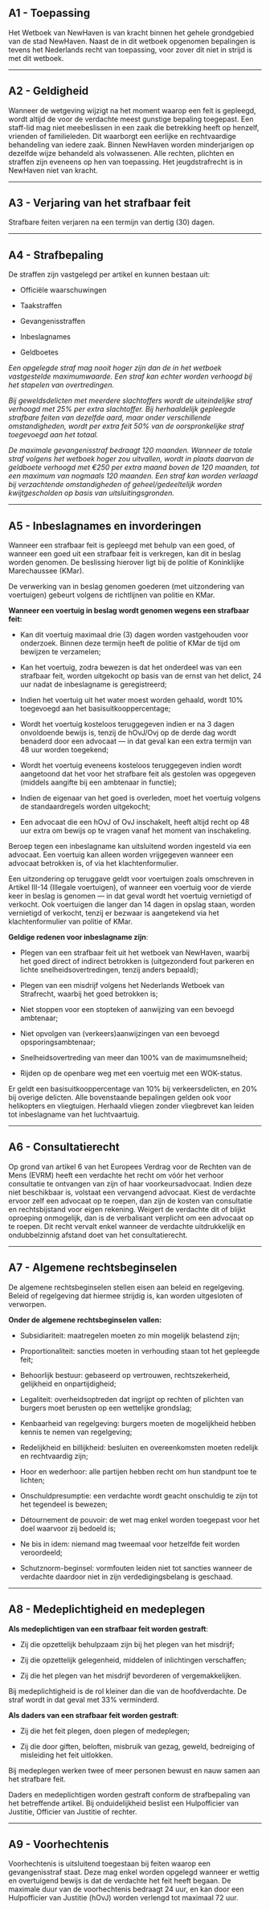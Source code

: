 ## **A1 - Toepassing**

Het Wetboek van NewHaven is van kracht binnen het gehele grondgebied van de stad NewHaven.
Naast de in dit wetboek opgenomen bepalingen is tevens het Nederlands recht van toepassing, voor zover dit niet in strijd is met dit wetboek.

---

## **A2 - Geldigheid**

Wanneer de wetgeving wijzigt na het moment waarop een feit is gepleegd, wordt altijd de voor de verdachte meest gunstige bepaling toegepast.
Een staff-lid mag niet meebeslissen in een zaak die betrekking heeft op henzelf, vrienden of familieleden. Dit waarborgt een eerlijke en rechtvaardige behandeling van iedere zaak.
Binnen NewHaven worden minderjarigen op dezelfde wijze behandeld als volwassenen. Alle rechten, plichten en straffen zijn eveneens op hen van toepassing. Het jeugdstrafrecht is in NewHaven niet van kracht.

---

## **A3 - Verjaring van het strafbaar feit**

Strafbare feiten verjaren na een termijn van dertig (30) dagen.

---

## **A4 - Strafbepaling**

De straffen zijn vastgelegd per artikel en kunnen bestaan uit:

- Officiële waarschuwingen

- Taakstraffen

- Gevangenisstraffen

- Inbeslagnames

- Geldboetes

*Een opgelegde straf mag nooit hoger zijn dan de in het wetboek vastgestelde maximumwaarde.*
*Een straf kan echter worden verhoogd bij het stapelen van overtredingen.*

*Bij geweldsdelicten met meerdere slachtoffers wordt de uiteindelijke straf verhoogd met 25% per extra slachtoffer.*
*Bij herhaaldelijk gepleegde strafbare feiten van dezelfde aard, maar onder verschillende omstandigheden, wordt per extra feit 50% van de oorspronkelijke straf toegevoegd aan het totaal.*

*De maximale gevangenisstraf bedraagt 120 maanden.*
*Wanneer de totale straf volgens het wetboek hoger zou uitvallen, wordt in plaats daarvan de geldboete verhoogd met €250 per extra maand boven de 120 maanden, tot een maximum van nogmaals 120 maanden.*
*Een straf kan worden verlaagd bij verzachtende omstandigheden of geheel/gedeeltelijk worden kwijtgescholden op basis van uitsluitingsgronden.*

---

## **A5 - Inbeslagnames en invorderingen**

Wanneer een strafbaar feit is gepleegd met behulp van een goed, of wanneer een goed uit een strafbaar feit is verkregen, kan dit in beslag worden genomen.
De beslissing hierover ligt bij de politie of Koninklijke Marechaussee (KMar).

De verwerking van in beslag genomen goederen (met uitzondering van voertuigen) gebeurt volgens de richtlijnen van politie en KMar.

**Wanneer een voertuig in beslag wordt genomen wegens een strafbaar feit:**

- Kan dit voertuig maximaal drie (3) dagen worden vastgehouden voor onderzoek. Binnen deze termijn heeft de politie of KMar de tijd om bewijzen te verzamelen;

- Kan het voertuig, zodra bewezen is dat het onderdeel was van een strafbaar feit, worden uitgekocht op basis van de ernst van het delict, 24 uur nadat de inbeslagname is geregistreerd;

- Indien het voertuig uit het water moest worden gehaald, wordt 10% toegevoegd aan het basisuitkooppercentage;

- Wordt het voertuig kosteloos teruggegeven indien er na 3 dagen onvoldoende bewijs is, tenzij de hOvJ/Ovj op de derde dag wordt benaderd door een advocaat — in dat geval kan een extra termijn van 48 uur worden toegekend;

- Wordt het voertuig eveneens kosteloos teruggegeven indien wordt aangetoond dat het voor het strafbare feit als gestolen was opgegeven (middels aangifte bij een ambtenaar in functie);

- Indien de eigenaar van het goed is overleden, moet het voertuig volgens de standaardregels worden uitgekocht;

- Een advocaat die een hOvJ of OvJ inschakelt, heeft altijd recht op 48 uur extra om bewijs op te vragen vanaf het moment van inschakeling.

Beroep tegen een inbeslagname kan uitsluitend worden ingesteld via een advocaat.
Een voertuig kan alleen worden vrijgegeven wanneer een advocaat betrokken is, of via het klachtenformulier.

Een uitzondering op teruggave geldt voor voertuigen zoals omschreven in Artikel III-14 (Illegale voertuigen), of wanneer een voertuig voor de vierde keer in beslag is genomen — in dat geval wordt het voertuig vernietigd of verkocht.
Ook voertuigen die langer dan 14 dagen in opslag staan, worden vernietigd of verkocht, tenzij er bezwaar is aangetekend via het klachtenformulier van politie of KMar.

**Geldige redenen voor inbeslagname zijn**:

- Plegen van een strafbaar feit uit het wetboek van NewHaven, waarbij het goed direct of indirect betrokken is (uitgezonderd fout parkeren en lichte snelheidsovertredingen, tenzij anders bepaald);

- Plegen van een misdrijf volgens het Nederlands Wetboek van Strafrecht, waarbij het goed betrokken is;

- Niet stoppen voor een stopteken of aanwijzing van een bevoegd ambtenaar;

- Niet opvolgen van (verkeers)aanwijzingen van een bevoegd opsporingsambtenaar;

- Snelheidsovertreding van meer dan 100% van de maximumsnelheid;

- Rijden op de openbare weg met een voertuig met een WOK-status.

Er geldt een basisuitkooppercentage van 10% bij verkeersdelicten, en 20% bij overige delicten.
Alle bovenstaande bepalingen gelden ook voor helikopters en vliegtuigen.
Herhaald vliegen zonder vliegbrevet kan leiden tot inbeslagname van het luchtvaartuig.

---

## **A6 - Consultatierecht**

Op grond van artikel 6 van het Europees Verdrag voor de Rechten van de Mens (EVRM) heeft een verdachte het recht om vóór het verhoor consultatie te ontvangen van zijn of haar voorkeursadvocaat.
Indien deze niet beschikbaar is, volstaat een vervangend advocaat.
Kiest de verdachte ervoor zelf een advocaat op te roepen, dan zijn de kosten van consultatie en rechtsbijstand voor eigen rekening.
Weigert de verdachte dit of blijkt oproeping onmogelijk, dan is de verbalisant verplicht om een advocaat op te roepen.
Dit recht vervalt enkel wanneer de verdachte uitdrukkelijk en ondubbelzinnig afstand doet van het consultatierecht.

---

## **A7 - Algemene rechtsbeginselen**

De algemene rechtsbeginselen stellen eisen aan beleid en regelgeving. Beleid of regelgeving dat hiermee strijdig is, kan worden uitgesloten of verworpen.

**Onder de algemene rechtsbeginselen vallen:**

- Subsidiariteit: maatregelen moeten zo min mogelijk belastend zijn;

- Proportionaliteit: sancties moeten in verhouding staan tot het gepleegde feit;

- Behoorlijk bestuur: gebaseerd op vertrouwen, rechtszekerheid, gelijkheid en onpartijdigheid;

- Legaliteit: overheidsoptreden dat ingrijpt op rechten of plichten van burgers moet berusten op een wettelijke grondslag;

- Kenbaarheid van regelgeving: burgers moeten de mogelijkheid hebben kennis te nemen van regelgeving;

- Redelijkheid en billijkheid: besluiten en overeenkomsten moeten redelijk en rechtvaardig zijn;

- Hoor en wederhoor: alle partijen hebben recht om hun standpunt toe te lichten;

- Onschuldpresumptie: een verdachte wordt geacht onschuldig te zijn tot het tegendeel is bewezen;

- Détournement de pouvoir: de wet mag enkel worden toegepast voor het doel waarvoor zij bedoeld is;

- Ne bis in idem: niemand mag tweemaal voor hetzelfde feit worden veroordeeld;

- Schutznorm-beginsel: vormfouten leiden niet tot sancties wanneer de verdachte daardoor niet in zijn verdedigingsbelang is geschaad.

---

## **A8 - Medeplichtigheid en medeplegen**

**Als medeplichtigen van een strafbaar feit worden gestraft**:

- Zij die opzettelijk behulpzaam zijn bij het plegen van het misdrijf;

- Zij die opzettelijk gelegenheid, middelen of inlichtingen verschaffen;

- Zij die het plegen van het misdrijf bevorderen of vergemakkelijken.

Bij medeplichtigheid is de rol kleiner dan die van de hoofdverdachte.
De straf wordt in dat geval met 33% verminderd.

**Als daders van een strafbaar feit worden gestraft**:

- Zij die het feit plegen, doen plegen of medeplegen;

- Zij die door giften, beloften, misbruik van gezag, geweld, bedreiging of misleiding het feit uitlokken.

Bij medeplegen werken twee of meer personen bewust en nauw samen aan het strafbare feit.

Daders en medeplichtigen worden gestraft conform de strafbepaling van het betreffende artikel.
Bij onduidelijkheid beslist een Hulpofficier van Justitie, Officier van Justitie of rechter.

---

## **A9 - Voorhechtenis**

Voorhechtenis is uitsluitend toegestaan bij feiten waarop een gevangenisstraf staat.
Deze mag enkel worden opgelegd wanneer er wettig en overtuigend bewijs is dat de verdachte het feit heeft begaan.
De maximale duur van de voorhechtenis bedraagt 24 uur, en kan door een Hulpofficier van Justitie (hOvJ) worden verlengd tot maximaal 72 uur.
